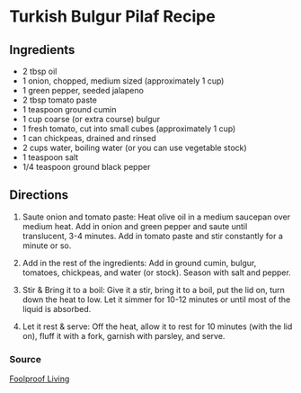 # Turkish Bulgur Pilaf Recipe

## Ingredients

- 2 tbsp oil
- 1 onion, chopped, medium sized (approximately 1 cup)
- 1 green pepper, seeded jalapeno
- 2 tbsp tomato paste
- 1 teaspoon ground cumin
- 1 cup coarse (or extra course) bulgur
- 1 fresh tomato, cut into small cubes (approximately 1 cup)
- 1 can chickpeas, drained and rinsed
- 2 cups water, boiling water (or you can use vegetable stock)
- 1 teaspoon salt
- 1/4 teaspoon ground black pepper

## Directions

1. Saute onion and tomato paste: Heat olive oil in a medium saucepan over
   medium heat. Add in onion and green pepper and saute until translucent, 3-4
   minutes. Add in tomato paste and stir constantly for a minute or so.

1. Add in the rest of the ingredients: Add in ground cumin, bulgur, tomatoes,
   chickpeas, and water (or stock). Season with salt and pepper.

1. Stir & Bring it to a boil: Give it a stir, bring it to a boil, put the lid
   on, turn down the heat to low. Let it simmer for 10-12 minutes or until most
   of the liquid is absorbed.

1. Let it rest & serve: Off the heat, allow it to rest for 10 minutes (with the
   lid on), fluff it with a fork, garnish with parsley, and serve.

### Source

[Foolproof Living](https://foolproofliving.com/moms-bulgur-pilaf/)
